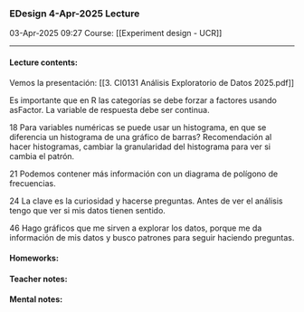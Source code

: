 ### EDesign 4-Apr-2025 Lecture

03-Apr-2025 09:27
Course: [[Experiment design - UCR]]
___
#### **Lecture contents:**
Vemos la presentación: [[3. CI0131 Análisis Exploratorio de Datos 2025.pdf]]

Es importante que en R las categorías se debe forzar a factores usando asFactor.
La variable de respuesta debe ser continua.

18
Para variables numéricas se puede usar un histograma, en que se diferencia un histograma de una gráfico de barras? Recomendación al hacer histogramas, cambiar la granularidad del histograma para ver si cambia el patrón. 

21
Podemos contener más información con un diagrama de polígono de frecuencias.

24
La clave es la curiosidad y hacerse preguntas. Antes de ver el análisis tengo que ver si mis datos tienen sentido.

46
Hago gráficos que me sirven a explorar los datos, porque me da información de mis datos y busco patrones para seguir haciendo preguntas.


#### **Homeworks:**

#### **Teacher notes:**

#### **Mental notes:**

